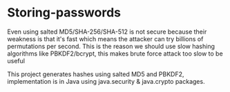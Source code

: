 # Storing-passwords
Even using salted MD5/SHA-256/SHA-512 is not secure because their weakness is that it's fast which means the attacker can try billions of permutations per second.
This is the reason we should use slow hashing algorithms like PBKDF2/bcrypt, this makes brute force attack too slow to be useful

This project generates hashes using salted MD5 and PBKDF2, implementation is in Java using java.security & java.crypto packages.

